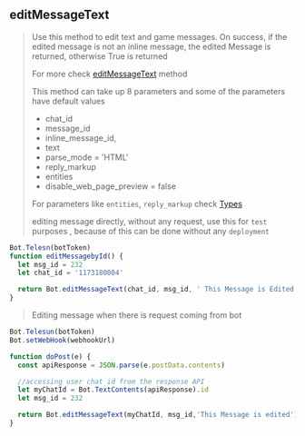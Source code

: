 ## editMessageText

> Use this method to edit text and game messages. On success, if the edited message is not an inline message, the edited Message is returned, otherwise True is returned
>
> For more check [editMessageText](https://core.telegram.org/bots/api#editmessagetext) method
>
> This method can take up 8 parameters and
> some of the parameters have default values
>
> - chat_id
> - message_id
> - inline_message_id,
> - text
> - parse_mode = 'HTML'
> - reply_markup
> - entities
> - disable_web_page_preview = false
>
> For parameters like `entities`, `reply_markup` check [Types](https://github.com/abdiu34567/telesn.js/tree/main/Docs/Types)
>
> editing message directly, without any request, use this for `test` purposes , because of this can be done without any `deployment`

```js
Bot.Telesn(botToken)
function editMessagebyId() {
  let msg_id = 232
  let chat_id = '1173180004'

  return Bot.editMessageText(chat_id, msg_id, ' This Message is Edited')
}
```

> Editing message when there is request coming from bot

```JavaScript
Bot.Telesun(botToken)
Bot.setWebHook(webhookUrl)

function doPost(e) {
  const apiResponse = JSON.parse(e.postData.contents)

  //accessing user chat id from the response API
  let myChatId = Bot.TextContents(apiResponse).id
  let msg_id = 232

  return Bot.editMessageText(myChatId, msg_id,'This Message is edited')
}
```
